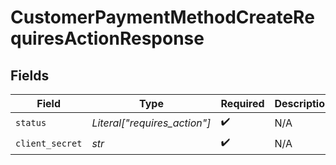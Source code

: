 # CustomerPaymentMethodCreateRequiresActionResponse


## Fields

| Field                        | Type                         | Required                     | Description                  |
| ---------------------------- | ---------------------------- | ---------------------------- | ---------------------------- |
| `status`                     | *Literal["requires_action"]* | :heavy_check_mark:           | N/A                          |
| `client_secret`              | *str*                        | :heavy_check_mark:           | N/A                          |